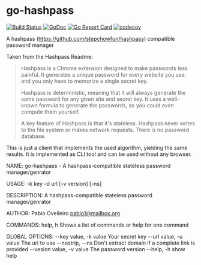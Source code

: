 # go-hashpass


[![Build Status](https://travis-ci.org/binaryplease/go-hashpass.svg?branch=master)](https://travis-ci.org/binaryplease/go-hashpass)
[![GoDoc](https://godoc.org/github.com/binaryplease/go-hashpass?status.svg)](https://godoc.org/github.com/binaryplease/go-hashpass)
[![Go Report Card](https://goreportcard.com/badge/github.com/binaryplease/go-hashpass)](https://goreportcard.com/report/github.com/binaryplease/go-hashpass)
[![codecov](https://codecov.io/gh/binaryplease/go-hashpass/branch/master/graph/badge.svg)](https://codecov.io/gh/binaryplease/go-hashpass)


A hashpass (https://github.com/stepchowfun/hashpass) compatible password manager

Taken from the Hashpass Readme:



> Hashpass is a Chrome extension designed to make passwords less painful. It generates a unique password for every website you use, and you only have to memorize a single secret key.
>
> Hashpass is deterministic, meaning that it will always generate the same password for any given site and secret key. It uses a well-known formula to generate the passwords, so you could even compute them yourself.
>
> A key feature of Hashpass is that it's stateless. Hashpass never writes to the file system or makes network requests. There is no password database.

This is just a client that implements the used algorithm, yielding the same results. It is implemented as CLI tool and can be used without any browser.


NAME:
   go-hashpass - A hashpass-compatible stateless password manager/genrator

USAGE:
   -k key -d url [-v version] [-ns]

DESCRIPTION:
   A hashpass-compatible stateless password manager/genrator

AUTHOR:
   Pablo Ovelleiro <pablo1@mailbox.org>

COMMANDS:
     help, h  Shows a list of commands or help for one command

GLOBAL OPTIONS:
   --key value, -k value     Your secret key
   --url value, -u value     The url to use
   --nostrip, --ns           Don't extract domain if a complete link is provided
   --vesion value, -v value  The password version
   --help, -h                show help
